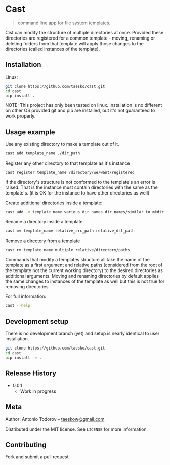 # Cast
> command line app for file system templates.

Cist can modify the structure of multiple directories at once.
Provided these directories are registered for a common template - moving,
renaming or deleting folders from that template will apply those changes
to the directories (called instances of the template).


## Installation

Linux:

```sh
git clone https://github.com/taesko/cast.git
cd cast
pip install .
```

NOTE: This project has only been tested on linux. Installation is no different
on other OS provided git and pip are installed, but it's not guaranteed to
work properly.

## Usage example

Use any existing directory to make a template out of it.
```sh
cast add template_name ./dir_path
```

Register any other directory to that template as it's instance
```sh
cast register template_name /directory/we/want/registered
```

If the directory's structure is not conformed to the template's an
error is raised. That is the instance must contain directories with the same
as the template's. (it is OK for the instance to have other directories as well)


Create additional directories inside a template:
```sh
cast add -m template_name various dir_names dir_names/similar to mkdir arguments
```

Rename a directory inside a template
```sh
cast mv template_name relative_src_path relative_dst_path
```

Remove a directory from a template
```sh
cast rm template_name multiple relative/directory/paths
```

Commands that modify a templates structure all take the name of the
template as a first argument and relative paths (considered from the
root of the template not the current working directory) to the desired
directories as additional arguments. Moving and renaming directories
by default applies the same changes to instances of the template as well
but this is not true for removing directories.

For full information:
```sh
cast --help
```

## Development setup

There is no development branch (yet) and setup is nearly identical to
user installation.
```sh
git clone https://github.com/taesko/cast.git
cd cast
pip install -e .
```

## Release History

* 0.0.1
    * Work in progress

## Meta

Author: Antonio Todorov – taeskow@gmail.com

Distributed under the MIT license. See ``LICENSE`` for more information.

## Contributing

Fork and submit a pull request.

